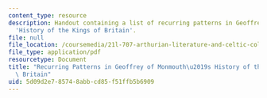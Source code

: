 ```yaml
---
content_type: resource
description: Handout containing a list of recurring patterns in Geoffrey of Monmouth's
  'History of the Kings of Britain'.
file: null
file_location: /coursemedia/21l-707-arthurian-literature-and-celtic-colonization-spring-2005/5d09d2e785748abbcd85f51ffb5b6909_8_pat_geof_monmo.pdf
file_type: application/pdf
resourcetype: Document
title: "Recurring Patterns in Geoffrey of Monmouth\u2019s History of the Kings of\
  \ Britain"
uid: 5d09d2e7-8574-8abb-cd85-f51ffb5b6909
---
```

